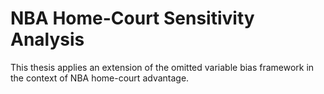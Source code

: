 # NBA Home-Court Sensitivity Analysis

This thesis applies an extension of the omitted variable bias framework in the context of NBA home-court advantage.
